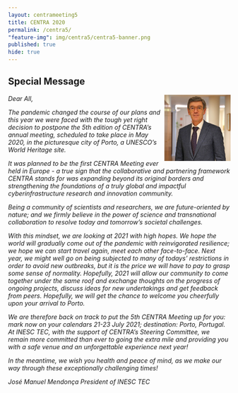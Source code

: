 ```yaml
---
layout: centrameeting5
title: CENTRA 2020
permalink: /centra5/
"feature-img": img/centra5/centra5-banner.png
published: true
hide: true
---
```


## Special Message

<p>
<img src="/img/centra5/centra5-president-inesctec.jpg" style="width:150px;" align="right"/>
</p>

*Dear All,*
 
*The pandemic changed the course of our plans and this year we were faced with the tough yet right decision to postpone the 5th edition of CENTRA’s annual meeting, scheduled to take place in May 2020, in the picturesque city of Porto, a UNESCO’s World Heritage site.*
 
*It was planned to be the first CENTRA Meeting ever held in Europe - a true sign that the collaborative and partnering framework CENTRA stands for was expanding beyond its original borders and strengthening the foundations of a truly global and impactful cyberinfrastructure research and innovation community.* 
 
*Being a community of scientists and researchers, we are future-oriented by nature; and we firmly believe in the power of science and transnational collaboration to resolve today and tomorrow’s societal challenges.*

*With this mindset, we are looking at 2021 with high hopes. We hope the world will gradually come out of the pandemic with reinvigorated resilience; we hope we can start travel again, meet each other face-to-face. Next year, we might well go on being subjected to many of todays’ restrictions in order to avoid new outbreaks, but it is the price we will have to pay to grasp some sense of normality. Hopefully, 2021 will allow our community to come together under the same roof and exchange thoughts on the progress of ongoing projects, discuss ideas for new undertakings and get feedback from peers. Hopefully, we will get the chance to welcome you cheerfully upon your arrival to Porto.*

*We are therefore back on track to put the 5th CENTRA Meeting up for you: mark now on your calendars 21-23 July 2021; destination: Porto, Portugal. At INESC TEC, with the support of CENTRA’s Steering Committee, we remain more committed than ever to going the extra mile and providing you with a safe venue and an unforgettable experience next year!*

*In the meantime, we wish you health and peace of mind, as we make our way through these exceptionally challenging times!*

*José Manuel Mendonça*
*President of INESC TEC*





